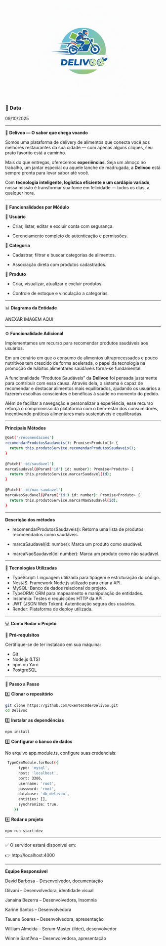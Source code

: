 <p align="center">
<img src="./src/assets/delivoo.png" alt="Logo Delivoo" width="300"/>
</p>

### 📅 Data
09/10/2025 

---

🍔 **Delivoo — O sabor que chega voando**

Somos uma plataforma de delivery de alimentos que conecta você aos melhores restaurantes da sua cidade — com apenas alguns cliques, seu prato favorito está a caminho.

Mais do que entregas, oferecemos **experiências**.
Seja um almoço no trabalho, um jantar especial ou aquele lanche de madrugada, a **Delivoo** está sempre pronta para levar sabor até você.

Com **tecnologia inteligente, logística eficiente e um cardápio variado**, nossa missão é transformar sua fome em felicidade — todos os dias, a qualquer hora.

---

🧩 **Funcionalidades por Módulo**

👤 **Usuário**

- Criar, listar, editar e excluir conta com segurança.

- Gerenciamento completo de autenticação e permissões.

🍱 **Categoria**

- Cadastrar, filtrar e buscar categorias de alimentos.

- Associação direta com produtos cadastrados.

🛒 **Produto**

- Criar, visualizar, atualizar e excluir produtos.

- Controle de estoque e vinculação a categorias.

---

📊 **Diagrama da Entidade**

ANEXAR IMAGEM AQUI

---

⚙️ **Funcionalidade Adicional**

Implementamos um recurso para recomendar produtos saudáveis aos usuários.

Em um cenário em que o consumo de alimentos ultraprocessados e pouco nutritivos tem crescido de forma acelerada, o papel da tecnologia na promoção de hábitos alimentares saudáveis torna-se fundamental.

A funcionalidade “Produtos Saudáveis” da **Delivoo** foi pensada justamente para contribuir com essa causa.
Através dela, o sistema é capaz de recomendar e destacar alimentos mais equilibrados, ajudando os usuários a fazerem escolhas conscientes e benéficas à saúde no momento do pedido.

Além de facilitar a navegação e personalizar a experiência, esse recurso reforça o compromisso da plataforma com o bem-estar dos consumidores, incentivando práticas alimentares mais sustentáveis e equilibradas.

---

**Principais Métodos**

```bash
@Get('/recomendacoes')
recomendarProdutosSaudaveis(): Promise<Produto[]> {
  return this.produtoService.recomendarProdutosSaudaveis();
}

@Patch(':id/saudavel')
marcaSaudavel(@Param('id') id: number): Promise<Produto> {
  return this.produtoService.marcarSaudavel(id);
}

@Patch(':id/nao-saudavel')
marcaNaoSaudavel(@Param('id') id: number): Promise<Produto> {
  return this.produtoService.marcarNaoSaudavel(id);
}
```

---

**Descrição dos métodos**

- recomendarProdutosSaudaveis(): Retorna uma lista de produtos recomendados como saudáveis.

- marcaSaudavel(id: number): Marca um produto como saudável.

- marcaNaoSaudavel(id: number): Marca um produto como não saudável.

---

🧠 **Tecnologias Utilizadas**

- TypeScript: Linguagem utilizada para tipagem e estruturação do código.
- NestJS: Framework Node.js utilizado para criar a API.
- MySQL: Banco de dados relacional do projeto.
- TypeORM: ORM para mapeamento e manipulação de entidades.
- Insomnia: Testes e requisições HTTP da API.
- JWT (JSON Web Token):	Autenticação segura dos usuários.
- Render:	Plataforma de deploy utilizada.

---

💻 **Como Rodar o Projeto**

🧾 **Pré-requisitos**

Certifique-se de ter instalado em sua máquina:

- Git
- Node.js (LTS)
- npm ou Yarn
- PostgreSQL

---

🚀 **Passo a Passo**

1️⃣ **Clonar o repositório**
```bash
git clone https://github.com/OxenteC0de/Delivoo.git
cd Delivoo
```

2️⃣ **Instalar as dependências**
```bash
npm install
```

3️⃣ **Configurar o banco de dados**

No arquivo app.module.ts, configure suas credenciais:
```bash
 TypeOrmModule.forRoot({
      type: 'mysql',
      host: 'localhost',
      port: 3306,
      username: 'root',
      password: 'root',
      database: 'db_delivoo',
      entities: [],
      synchronize: true,
    })
```

4️⃣ **Rodar o projeto**
```bash
npm run start:dev
```

---

✅ O servidor estará disponível em: 

👉 http://localhost:4000

---

**Equipe Responsável**

David Barbosa – Desenvolvedor, documentação

Dilvani – Desenvolvedora, identidade visual

Janaína Bezerra – Desenvolvedora, Insomnia

Karine Santos – Desenvolvedora

Tauane Soares – Desenvolvedora, apresentação

William Almeida – Scrum Master (líder), desenvolvedor

Winnie Sant’Ana – Desenvolvedora, apresentação

